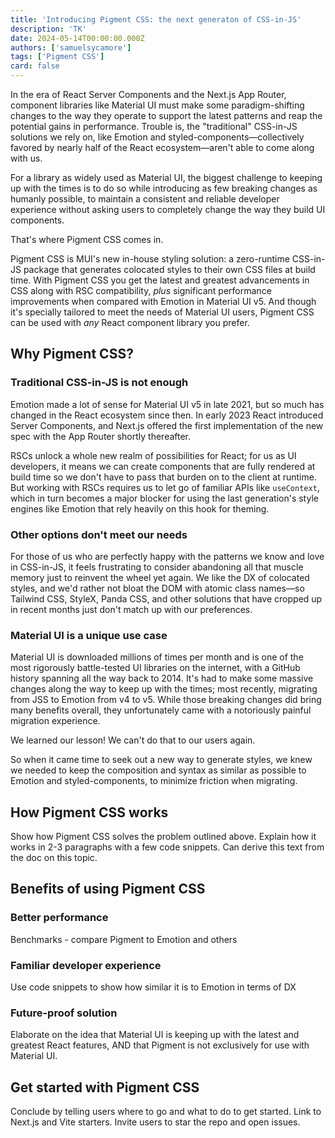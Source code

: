 ```yaml
---
title: 'Introducing Pigment CSS: the next generaton of CSS-in-JS'
description: 'TK'
date: 2024-05-14T00:00:00.000Z
authors: ['samuelsycamore']
tags: ['Pigment CSS']
card: false
---
```


In the era of React Server Components and the Next.js App Router, component libraries like Material UI must make some paradigm-shifting changes to the way they operate to support the latest patterns and reap the potential gains in performance.
Trouble is, the "traditional" CSS-in-JS solutions we rely on, like Emotion and styled-components—collectively favored by nearly half of the React ecosystem—aren't able to come along with us.

For a library as widely used as Material UI, the biggest challenge to keeping up with the times is to do so while introducing as few breaking changes as humanly possible, to maintain a consistent and reliable developer experience without asking users to completely change the way they build UI components.

That's where Pigment CSS comes in.

Pigment CSS is MUI's new in-house styling solution: a zero-runtime CSS-in-JS package that generates colocated styles to their own CSS files at build time.
With Pigment CSS you get the latest and greatest advancements in CSS along with RSC compatibility, _plus_ significant performance improvements when compared with Emotion in Material UI v5.
And though it's specially tailored to meet the needs of Material UI users, Pigment CSS can be used with _any_ React component library you prefer.

## Why Pigment CSS?

### Traditional CSS-in-JS is not enough

Emotion made a lot of sense for Material UI v5 in late 2021, but so much has changed in the React ecosystem since then.
In early 2023 React introduced Server Components, and Next.js offered the first implementation of the new spec with the App Router shortly thereafter.

RSCs unlock a whole new realm of possibilities for React; for us as UI developers, it means we can create components that are fully rendered at build time so we don't have to pass that burden on to the client at runtime.
But working with RSCs requires us to let go of familiar APIs like `useContext`, which in turn becomes a major blocker for using the last generation's style engines like Emotion that rely heavily on this hook for theming.

### Other options don't meet our needs

For those of us who are perfectly happy with the patterns we know and love in CSS-in-JS, it feels frustrating to consider abandoning all that muscle memory just to reinvent the wheel yet again.
We like the DX of colocated styles, and we'd rather not bloat the DOM with atomic class names—so Tailwind CSS, StyleX, Panda CSS, and other solutions that have cropped up in recent months just don't match up with our preferences.

### Material UI is a unique use case

Material UI is downloaded millions of times per month and is one of the most rigorously battle-tested UI libraries on the internet, with a GitHub history spanning all the way back to 2014.
It's had to make some massive changes along the way to keep up with the times; most recently, migrating from JSS to Emotion from v4 to v5.
While those breaking changes did bring many benefits overall, they unfortunately came with a notoriously painful migration experience.

We learned our lesson!
We can't do that to our users again.

So when it came time to seek out a new way to generate styles, we knew we needed to keep the composition and syntax as similar as possible to Emotion and styled-components, to minimize friction when migrating.

## How Pigment CSS works

Show how Pigment CSS solves the problem outlined above. Explain how it works in 2-3 paragraphs with a few code snippets. Can derive this text from the doc on this topic.

## Benefits of using Pigment CSS

### Better performance

Benchmarks - compare Pigment to Emotion and others

### Familiar developer experience

Use code snippets to show how similar it is to Emotion in terms of DX

### Future-proof solution

Elaborate on the idea that Material UI is keeping up with the latest and greatest React features, AND that Pigment is not exclusively for use with Material UI.

## Get started with Pigment CSS

Conclude by telling users where to go and what to do to get started. Link to Next.js and Vite starters. Invite users to star the repo and open issues.
